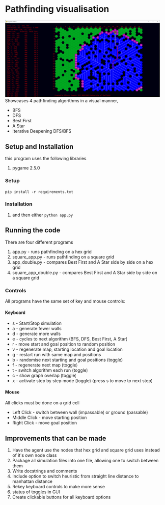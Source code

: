 # Pathfinding visualisation
![image of the app showing bfs](image.png)
Showcases 4 pathfinding algorithms in a visual manner,
* BFS
* DFS
* Best First
* A Star
* Iterative Deepening DFS/BFS

## Setup and Installation
this program uses the following libraries

1. pygame 2.5.0

### Setup
`pip install -r requirements.txt`

### Installation
1. and then either `python app.py`

## Running the code
There are four different programs

1. app.py - runs pathfinding on a hex grid
2. square_app.py - runs pathfinding on a square grid
3. app_double.py - compares Best First and A Star side by side on a hex grid
4. square_app_double.py - compares Best First and A Star side by side on a square grid

### Controls
All programs have the same set of key and mouse controls:

#### Keyboard
* s - Start/Stop simulation
* a - generate fewer walls
* d - generate more walls
* e - cycles to next algorithm (BFS, DFS, Best First, A Star)
* r - move start and goal position to random position
* v - regenerate map, starting location and goal location
* g - restart run with same map and positions
* b - randomise next starting and goal positions (toggle)
* f - regenerate next map (toggle)
* t - switch algorithm each run (toggle)
* c - show graph overlap (toggle)
* x - activate step by step mode (toggle) (press s to move to next step)

#### Mouse
All clicks must be done on a grid cell
* Left Click - switch between wall (impassable) or ground (passable)
* Middle Click - move starting position
* Right Click - move goal position

## Improvements that can be made

1. Have the agent use the nodes that hex grid and square grid uses instead of it's own node class
2. Package all simulation files into one file, allowing one to switch between them
3. Write docstrings and comments
4. Include option to switch heuristic from straight line distance to manhattan distance
5. Rekey keyboard controls to make more sense
6. status of toggles in GUI
7. Create clickable buttons for all keyboard options
